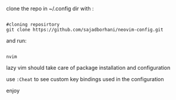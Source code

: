 clone the repo in ~/.config dir with :
<pre><code lang="sh">
#cloning reposirtory 
git clone https://github.com/sajadborhani/neovim-config.git
</code></pre>
and run:
<pre><code lang="sh">
nvim
</code></pre>

lazy vim should take care of package installation and configuration

use `:Cheat` to see custom key bindings used in the configuration

enjoy
